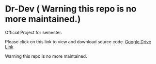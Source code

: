 # Dr-Dev ( Warning this repo is no more maintained.)

Official Project for semester.
<p>Please click on this link to view and download source code.
<a href="https://drive.google.com/file/d/1A24y0T21QlEXyZhQuwdXDjmIpos745N7/view?usp=sharing"> Google Drive Link </a>
  </p
  
 # Warning this repo is no more maintained. 
